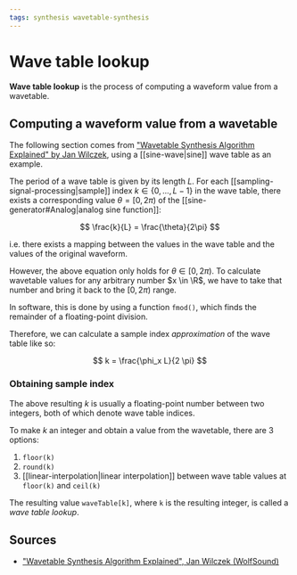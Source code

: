 ```yaml
---
tags: synthesis wavetable-synthesis
---
```


# Wave table lookup

**Wave table lookup** is the process of computing a waveform value from a wavetable.

## Computing a waveform value from a wavetable

The following section comes from ["Wavetable Synthesis Algorithm Explained" by Jan Wilczek](https://www.thewolfsound.com/sound-synthesis/wavetable-synthesis-algorithm/), using a [[sine-wave|sine]] wave table as an example.

The period of a wave table is given by its length $L$. For each [[sampling-signal-processing|sample]] index $k \in \{0, ..., L-1\}$ in the wave table, there exists a corresponding value $\theta = [0, 2 \pi)$ of the [[sine-generator#Analog|analog sine function]]:

$$
\frac{k}{L} = \frac{\theta}{2\pi}
$$

i.e. there exists a mapping between the values in the wave table and the values of the original waveform.

However, the above equation only holds for $\theta \in [0, 2 \pi)$. To calculate wavetable values for any arbitrary number $x \in \R$, we have to take that number and bring it back to the $[0, 2 \pi)$ range.

In software, this is done by using a function `fmod()`, which finds the remainder of a floating-point division.

Therefore, we can calculate a sample index _approximation_ of the wave table like so:

$$
k = \frac{\phi_x L}{2 \pi}
$$

### Obtaining sample index

The above resulting $k$ is usually a floating-point number between two integers, both of which denote wave table indices.

To make $k$ an integer and obtain a value from the wavetable, there are 3 options:

1. `floor(k)`
2. `round(k)`
3. [[linear-interpolation|linear interpolation]] between wave table values at `floor(k)` and `ceil(k)`

The resulting value `waveTable[k]`, where `k` is the resulting integer, is called a _wave table lookup_.

## Sources

- ["Wavetable Synthesis Algorithm Explained", Jan Wilczek (WolfSound)](https://www.thewolfsound.com/sound-synthesis/wavetable-synthesis-algorithm/)
